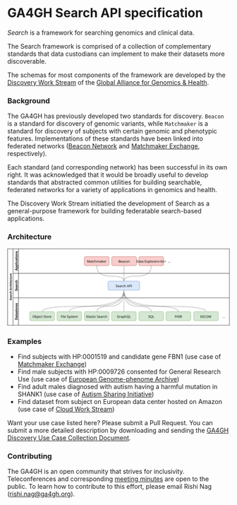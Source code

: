 # GA4GH Search API specification

*Search* is a framework for searching genomics and clinical data.

The Search framework is comprised of a collection of complementary standards that data custodians can implement to make their datasets more discoverable.

The schemas for most components of the framework are developed by the [Discovery Work Stream](https://github.com/ga4gh-discovery/ga4gh-discovery.github.io) of the [Global Alliance for Genomics & Health](http://ga4gh.org).

### Background

The GA4GH has previously developed two standards for discovery. `Beacon` is a standard for  discovery of genomic variants, while `Matchmaker` is a standard for discovery of subjects with certain genomic and phenotypic features. Implementations of these standards have been linked into federated networks ([Beacon Network](http//beacon-network.org) and [Matchmaker Exchange](http://matchmakerexchange.org), respectively).

Each standard (and corresponding network) has been successful in its own right. It was acknowledged that it would be broadly useful to develop standards that abstracted common utilities for building searchable, federated networks for a variety of applications in genomics and health.

The Discovery Work Stream initiatied the development of Search as a general-purpose framework for building federatable search-based applications.

### Architecture

<img src="assets/ga4gh-discovery-search.svg">
<!--
	To edit this image, load assets/ga4gh-discovery-search.xml into draw.io and regenerate svg
-->

### Examples

* Find subjects with HP:0001519 and candidate gene FBN1 (use case of [Matchmaker Exchange](https://www.matchmakerexchange.org/))
* Find male subjects with HP:0009726 consented for General Research Use (use case of [European Genome-phenome Archive](https://www.ebi.ac.uk/ega/home))
* Find adult males diagnosed with autism having a harmful mutation in SHANK1 (use case of [Autism Sharing Initiative](http://autismsharinginitiative.org))
* Find dataset from subject on European data center hosted on Amazon (use case of [Cloud Work Stream](https://github.com/ga4gh/wiki/wiki))

Want your use case listed here? Please submit a Pull Request. You can submit a more detailed description by downloading and sending the [GA4GH Discovery Use Case Collection Document](https://docs.google.com/document/d/1YKGxY8NNWeN8a8WIgqrvukFRlwnQzEW6NRyHTMM02aY/edit#heading=h.t63ylk9h03j9).

### Contributing

The GA4GH is an open community that strives for inclusivity. Teleconferences and corresponding [meeting minutes](https://docs.google.com/document/d/1sG--PPVlVWb1-_ZN7cHta79uU9tU2y-17U11PYzvMu8/edit#heading=h.lwhinfkfmlx4) are open to the public. To learn how to contribute to this effort, please email Rishi Nag ([rishi.nag@ga4gh.org](mailto:rishi.nag@ga4gh.org)).
